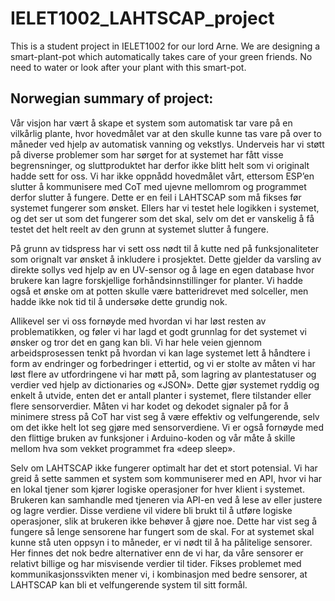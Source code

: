 # IELET1002_LAHTSCAP_project
This is a student project in IELET1002 for our lord Arne. We are designing a smart-plant-pot which automatically takes care of your green friends. No need to water or look after your plant with this smart-pot. 

## Norwegian summary of project:

Vår visjon har vært å skape et system som automatisk tar vare på en vilkårlig plante, hvor hovedmålet var at den skulle kunne tas vare på over to måneder ved hjelp av automatisk vanning og vekstlys. Underveis har vi støtt på diverse problemer som har sørget for at systemet har fått visse begrensninger, og sluttproduktet har derfor ikke blitt helt som vi originalt hadde sett for oss. Vi har ikke oppnådd hovedmålet vårt, ettersom ESP’en slutter å kommunisere med CoT med ujevne mellomrom og programmet derfor slutter å fungere. Dette er en feil i LAHTSCAP som må fikses før systemet fungerer som ønsket. Ellers har vi testet hele logikken i systemet, og det ser ut som det fungerer som det skal, selv om det er vanskelig å få testet det helt reelt av den grunn at systemet slutter å fungere.

På grunn av tidspress har vi sett oss nødt til å kutte ned på funksjonaliteter som orignalt var ønsket å inkludere i prosjektet. Dette gjelder da varsling av direkte sollys ved hjelp av en UV-sensor og å lage en egen database hvor brukere kan lagre forskjellige forhåndsinnstillinger for planter. Vi hadde også et ønske om at potten skulle være batteridrevet med solceller, men hadde ikke nok tid til å undersøke dette grundig nok.

Allikevel ser vi oss fornøyde med hvordan vi har løst resten av problematikken, og føler vi har lagd et godt grunnlag for det systemet vi ønsker og tror det en gang kan bli. Vi har hele veien gjennom arbeidsprosessen tenkt på hvordan vi kan lage systemet lett å håndtere i form av endringer og forbedringer i ettertid, og vi er stolte av måten vi har løst flere av utfordringene vi har møtt på, som lagring av plantestatuser og verdier ved hjelp av dictionaries og «JSON». Dette gjør systemet ryddig og enkelt å utvide, enten det er antall planter i systemet, flere tilstander eller flere sensorverdier.
Måten vi har kodet og dekodet signaler på for å minimere stress på CoT har vist seg å være effektiv og velfungerende, selv om det ikke helt lot seg gjøre med sensorverdiene. Vi er også fornøyde med den flittige bruken av funksjoner i Arduino-koden og vår måte å skille mellom hva som vekket programmet fra «deep sleep».

Selv om LAHTSCAP ikke fungerer optimalt har det et stort potensial. Vi har greid å sette sammen et system som kommuniserer med en API, hvor vi har en lokal tjener som kjører logiske operasjoner for hver klient i systemet. Brukeren kan samhandle med tjeneren via API-en ved å lese av eller justere og lagre verdier. Disse verdiene vil videre bli brukt til å utføre logiske operasjoner, slik at brukeren ikke behøver å gjøre noe. Dette har vist seg å fungere så lenge sensorene har fungert som de skal. For at systemet skal kunne stå uten oppsyn i to måneder, er vi nødt til å ha pålitelige sensorer. Her finnes det nok bedre alternativer enn de vi har, da våre sensorer er relativt billige og har misvisende verdier til tider. Fikses problemet med kommunikasjonssvikten mener vi, i kombinasjon med bedre sensorer, at LAHTSCAP kan bli et velfungerende system til sitt formål.
